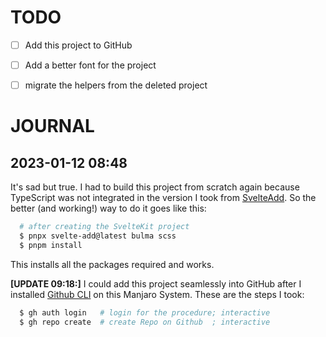 # TODO

- [ ] Add this project to GitHub
- [ ] Add a better font for the project
- [ ] migrate the helpers from the deleted project


# JOURNAL

## 2023-01-12 08:48

It's sad but true. I had to build this project from scratch again because
TypeScript was not integrated in the version I took from 
[SvelteAdd](https://github.com/svelte-add/). So the better (and
working!) way to do it goes like this:

```sh
  # after creating the SvelteKit project
  $ pnpx svelte-add@latest bulma scss
  $ pnpm install
```

This installs all the packages required and works.

__[UPDATE 09:18:]__ I could add this project seamlessly into GitHub after I
installed
[Github CLI](https://software.manjaro.org/package/github-cli) on this
Manjaro System. These are the steps I took:

```sh
  $ gh auth login   # login for the procedure; interactive
  $ gh repo create  # create Repo on Github  ; interactive
```

